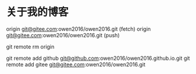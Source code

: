 # 关于我的博客

origin  git@gitee.com:owen2016/owen2016.git (fetch)
origin  git@gitee.com:owen2016/owen2016.git (push)

git remote rm origin



git remote add github git@github.com:owen2016/owen2016.github.io.git
git remote add gitee git@gitee.com:owen2016/owen2016.git